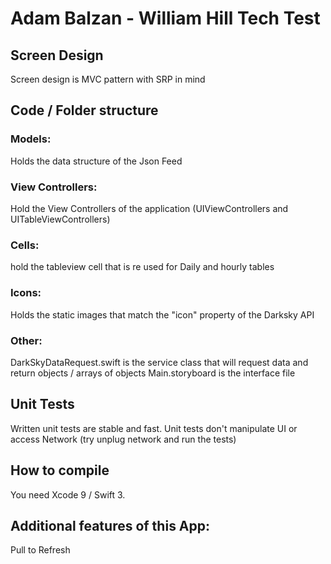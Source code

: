 #  Adam Balzan - William Hill Tech Test

## Screen Design

Screen design is MVC pattern with SRP in mind

## Code / Folder structure
### Models:
Holds the data structure of the Json Feed
### View Controllers:
Hold the View Controllers of the application (UIViewControllers and UITableViewControllers)
### Cells:
hold the tableview cell that is re used for Daily and hourly tables
### Icons:
Holds the static images that match the "icon" property of the Darksky API
### Other:
DarkSkyDataRequest.swift is the service class that will request data and return objects / arrays of objects
Main.storyboard is the interface file 


## Unit Tests

Written unit tests are stable and fast. Unit tests don't manipulate UI or access Network (try unplug network and run the tests)

## How to compile

You need Xcode 9 / Swift 3.

## Additional features of this App:
Pull to Refresh
